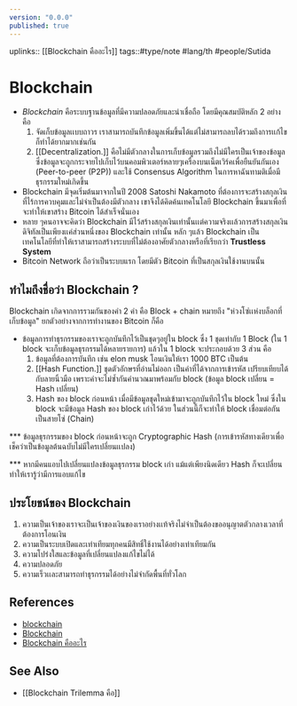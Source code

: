 ```yaml
---
version: "0.0.0"
published: true
---
```

uplinks:: [[Blockchain คืออะไร]]
tags::#type/note #lang/th #people/Sutida
# Blockchain
- *Blockchain* คือระบบฐานข้อมูลที่มีความปลอดภัยและน่าเชื่อถือ โดยมีคุณสมบัติหลัก 2 อย่าง คือ 
	1. จัดเก็บข้อมูลเเบบถาวร เราสามารถบันทึกข้อมูลเพิ่มขึ้นได้แต่ไม่สามารถลบได้รวมถึงการเเก้ไขก็ทำได้ยากมากเช่นกัน
	2. [[Decentralization.]] คือไม่มีตัวกลางในการเก็บข้อมูลรวมถึงไม่มีใครเป็นเจ้าของข้อมูล ซึ่งข้อมูลจะถูกกระจายไปเก็บไว้บนคอมพิวเตอร์หลายๆเครื่องบนเน็ตเวิร์คเพื่อยืนยันกันเอง (Peer-to-peer (P2P)) และใช้ Consensus Algorithm ในการหาฉันทามติเมื่อมีธุรกรรมใหม่เกิดขึ้น
- Blockchain มีจุดเริ่มต้นมาจากในปี 2008  Satoshi Nakamoto ที่ต้องการจะสร้างสกุลเงินที่ไร้การควบคุมและไม่จำเป็นต้องมีตัวกลาง เขาจึงได้คิดค้นเทคโนโลยี Blockchain ขึ้นมาเพื่อที่จะทำให้เขาสร้าง Bitcoin ได้สำเร็จนั่นเอง
- หลาย ๆคนอาจจะคิดว่า Blockchain มีไว้สร้างสกุลเงินเท่านั้นเเต่ความจริงเเล้วการสร้างสกุลเงินดิจิทัลเป็นเพียงเเค่ส่วนหนึ่งของ Blockchain เท่านั้น หลัก ๆแล้ว Blockchain เป็นเทคโนโลยีที่ทำให้เราสามารถสร้างระบบที่ไม่ต้องอาศัยตัวกลางหรือที่เรียกว่า **Trustless System**
- Bitcoin Network ถือว่าเป็นระบบแรก โดยมีตัว Bitcoin ที่เป็นสกุลเงินใช้งานบนนั้น
 
## ทำไมถึงชื่อว่า Blockchain ? 
 Blockchain เกิดจากการรวมกันของคำ 2 คำ คือ Block  + chain หมายถึง "ห่วงโซ่เเห่งบล็อกที่เก็บข้อมูล" ยกตัวอย่างจากการทำงานของ Bitcoin ก็คือ 
 - ข้อมูลการทำธุรกรรมของเราจะถูกบันทึกไว้เป็นชุดๆอยู่ใน block  ซึ่ง 1 ชุดเท่ากับ 1 Block (ใน 1 block จะเก็บข้อมูลธุรกรรมได้หลายรายการ) แล้วใน 1 block จะประกอบด้วย 3 ส่วน คือ
	 1. ข้อมูลที่ต้องการบันทึก เช่น elon musk โอนเงินให้เรา 1000 BTC เป็นต้น
	 2. [[Hash Function.]] ชุดตัวอักษรที่อ่านไม่ออก เป็นค่าที่ได้จากการเข้ารหัส เปรียบเทียบได้กับลายนิ้วมือ เพราะค่าจะไม่ซ้ำกันคำนวณมาพร้อมกับ block (ข้อมูล block เปลี่ยน = Hash เปลี่ยน)
	 3. Hash ของ block ก่อนหน้า เมื่อมีข้อมูลชุดใหม่เข้ามาจะถูกบันทึกไว้ใน block ใหม่ ซึ่งใน block จะมีข้อมูล Hash ของ block เก่าไว้ด้วย ในส่วนนี้ก็จะทำให้ block เชื่อมต่อกันเป็นสายโซ่ (Chain)
	 
*** ข้อมูลธุรกรรมของ block ก่อนหน้าจะถูก Cryptographic Hash (การเข้ารหัสทางเดียวเพื่อเช็คว่าเป็นข้อมูลต้นฉบับไม่มีใครเปลี่ยนเเปลง)

*** หากมีคนแอบไปเปลี่ยนแปลงข้อมูลธุรกรรม block เก่า แม้แต่เพียงนิดเดียว Hash ก็จะเปลี่ยน ทำให้เรารู้ว่ามีการแอบแก้ไข

## ประโยชน์ของ Blockchain
1.  ความเป็นเจ้าของเราจะเป็นเจ้าของเงินของเราอย่างเเท้จริงไม่จำเป็นต้องขออนุญาตตัวกลางเวลาที่ต้องการโอนเงิน
2.  ความเป็นระบบเปิดและเท่าเทียมทุกคนมีสิทธิ์ใช้งานได้อย่างเท่าเทียมกัน
3. ความโปร่งใสและข้อมูลที่เปลี่ยนแปลงแก้ไขไม่ได้ 
4. ความปลอดภัย
5. ความเร็วเเละสามารถทำธุรกรรมได้อย่างไม่จำกัดพื้นที่ทั่วโลก


## References
- [blockchain](https://www.bitkub.com/blog/blockchain-142baeb2db28)
- [Blockchain](https://th.wikipedia.org/wiki/%E0%B8%9A%E0%B8%A5%E0%B9%87%E0%B8%AD%E0%B8%81%E0%B9%80%E0%B8%8A%E0%B8%99)
- [Blockchain คืออะไร](https://youtu.be/2oaLjzx6tZY)

## See Also
- [[Blockchain Trilemma คือ]]
